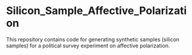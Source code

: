 # Silicon_Sample_Affective_Polarization
This repository contains code for generating synthetic samples (silicon samples) for a political survey experiment on affective polarization. 

